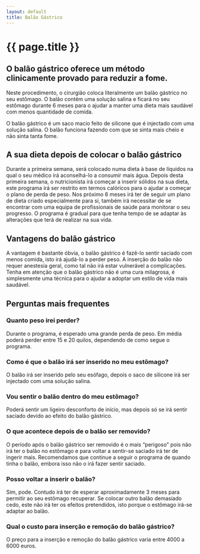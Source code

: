 ```yaml
---
layout: default
title: Balão Gástrico
---
```


# {{ page.title }}

## O balão gástrico oferece um método clinicamente provado para reduzir a fome.

Neste procedimento, o cirurgião coloca literalmente um balão gástrico no seu estômago. O balão contém uma solução salina e ficará no seu estômago durante 6 meses para o ajudar a manter uma dieta mais saudável com menos quantidade de comida.

O balão gástrico é um saco macio feito de silicone que é injectado com uma solução salina. O balão funciona fazendo com que se sinta mais cheio e não sinta tanta fome.

## A sua dieta depois de colocar o balão gástrico

Durante a primeira semana, será colocado numa dieta à base de líquidos na qual o seu médico irá aconselhá-lo a consumir mais água. Depois desta primeira semana, o nutricionista irá começar a inserir sólidos na sua dieta, este programa irá ser restrito em termos calóricos para o ajudar a começar o plano de perda de peso. Nos próximo 6 meses irá ter de seguir um plano de dieta criado especialmente para si, também irá necessitar de se encontrar com uma equipa de profissionais de saúde para monitorar o seu progresso. O programa é gradual para que tenha tempo de se adaptar às alterações que terá de realizar na sua vida.

## Vantagens do balão gástrico

A vantagem é bastante óbvia, o balão gástrico é fazê-lo sentir saciado com menos comida, isto irá ajudá-lo a perder peso. A inserção do balão não requer anestesia geral, como tal não irá estar vulnerável a complicações. Tenha em atenção que o balão gástrico não é uma cura milagrosa, é simplesmente uma técnica para o ajudar a adoptar um estilo de vida mais saudável.

## Perguntas mais frequentes

### Quanto peso irei perder?

Durante o programa, é esperado uma grande perda de peso. Em média poderá perder entre 15 e 20 quilos, dependendo de como segue o programa.

### Como é que o balão irá ser inserido no meu estômago?

O balão irá ser inserido pelo seu esófago, depois o saco de silicone irá ser injectado com uma solução salina.

### Vou sentir o balão dentro do meu estômago?

Poderá sentir um ligeiro desconforto de início, mas depois só se irá sentir saciado devido ao efeito do balão gástrico.

### O que acontece depois de o balão ser removido?

O período após o balão gástrico ser removido é o mais “perigoso” pois não irá ter o balão no estômago e para voltar a sentir-se saciado irá ter de ingerir mais. Recomendamos que continue a seguir o programa de quando tinha o balão, embora isso não o irá fazer sentir saciado.

### Posso voltar a inserir o balão?

Sim, pode. Contudo irá ter de esperar aproximadamente 3 meses para permitir ao seu estômago recuperar. Se colocar outro balão demasiado cedo, este não irá ter os efeitos pretendidos, isto porque o estômago irá-se adaptar ao balão.

### Qual o custo para inserção e remoção do balão gástrico?

O preço para a inserção e remoção do balão gástrico varia entre 4000 a 6000 euros.